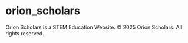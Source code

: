 # orion_scholars
Orion Scholars is a STEM Education Website.
© 2025 Orion Scholars. All rights reserved.
